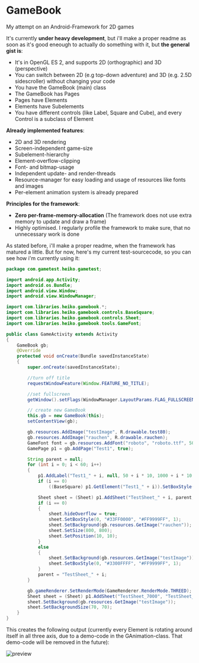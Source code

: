 # GameBook
My attempt on an Android-Framework for 2D games

It's currently **under heavy development**, but i'll make a proper readme as soon as it's good eneough to actually do something with it,
but **the general gist is**:
  - It's in OpenGL ES 2, and supports 2D (orthographic) and 3D (perspective)
  - You can switch between 2D (e.g top-down adventure) and 3D (e.g. 2.5D sidescroller) without changing your code
  - You have the GameBook (main) class
  - The GameBook has Pages
  - Pages have Elements
  - Elements have Subelements
  - You have different controls (like Label, Square and Cube), and every Control is a subclass of Element

**Already implemented features**:
  - 2D and 3D rendering
  - Screen-independent game-size
  - Subelement-hierarchy
  - Element-overflow-clipping
  - Font- and bitmap-usage
  - Independent update- and render-threads
  - Resource-manager for easy loading and usage of resources like fonts and images
  - Per-element animation system is already prepared

**Principles for the framework**:
  - **Zero per-frame-memory-allocation** (The framework does not use extra memory to update and draw a frame)
  - Highly optimised. I regularly profile the framework to make sure, that no unnecessary work is done

As stated before, i'll make a proper readme, when the framework has matured a little. But for now, here's my current test-sourcecode, so you can see how i'm currently using it:
```Java
package com.gametest.heiko.gametest;

import android.app.Activity;
import android.os.Bundle;
import android.view.Window;
import android.view.WindowManager;

import com.libraries.heiko.gamebook.*;
import com.libraries.heiko.gamebook.controls.BaseSquare;
import com.libraries.heiko.gamebook.controls.Sheet;
import com.libraries.heiko.gamebook.tools.GameFont;

public class GameActivity extends Activity
{
    GameBook gb;
    @Override
    protected void onCreate(Bundle savedInstanceState)
    {
        super.onCreate(savedInstanceState);

        //turn off title
        requestWindowFeature(Window.FEATURE_NO_TITLE);

        //set fullscreen
        getWindow().setFlags(WindowManager.LayoutParams.FLAG_FULLSCREEN, WindowManager.LayoutParams.FLAG_FULLSCREEN);

        // create new GameBook
        this.gb = new GameBook(this);
        setContentView(gb);

        gb.resources.AddImage("testImage", R.drawable.test80);
        gb.resources.AddImage("rauchen", R.drawable.rauchen);
        GameFont font = gb.resources.AddFont("roboto", "roboto.ttf", 50);
        GamePage p1 = gb.AddPage("Test1", true);

        String parent = null;
        for (int i = 0; i < 60; i++)
        {
            p1.AddLabel("Test1_" + i, null, 50 + i * 10, 1000 + i * 10, font, "Hallo, das ist ein Test");
            if (i == 0)
                ((BaseSquare) p1.GetElement("Test1_" + i)).SetBoxStyle(0, "#BB00FF00", "#FF9999FF", 1);

            Sheet sheet = (Sheet) p1.AddSheet("TestSheet_" + i, parent, 10, 20, 160, 160);
            if (i == 0)
            {
                sheet.hideOverflow = true;
                sheet.SetBoxStyle(0, "#33FF0000", "#FF9999FF", 1);
                sheet.SetBackground(gb.resources.GetImage("rauchen"));
                sheet.SetSize(800, 800);
                sheet.SetPosition(10, 10);
            }
            else
            {
                sheet.SetBackground(gb.resources.GetImage("testImage"));
                sheet.SetBoxStyle(0, "#3300FFFF", "#FF9999FF", 1);
            }
            parent = "TestSheet_" + i;
        }

        gb.gameRenderer.SetRenderMode(GameRenderer.RenderMode.THREED);
        Sheet sheet = (Sheet) p1.AddSheet("TestSheet_7000", "TestSheet_0", 100, 570, 320, 320);
        sheet.SetBackground(gb.resources.GetImage("testImage"));
        sheet.SetBackgroundSize(70, 70);
    }
}
```

This creates the following output (currently every Element is rotating around itself in all three axis, due to a demo-code in the GAnimation-class. That demo-code will be removed in the future):

![preview](http://dev.wtf/demo.png)
